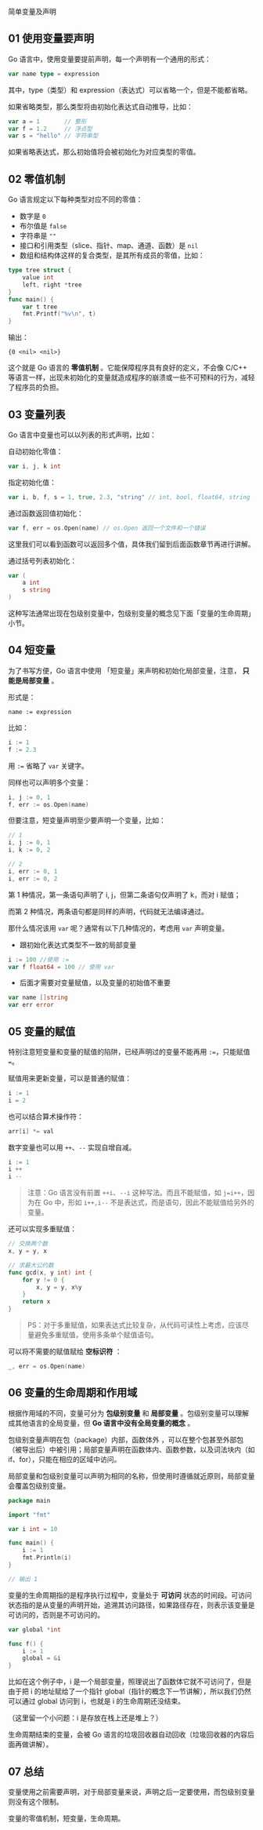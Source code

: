 简单变量及声明

## 01 使用变量要声明
Go 语言中，使用变量要提前声明，每一个声明有一个通用的形式：

```go
var name type = expression
```

其中，type（类型）和 expression（表达式）可以省略一个，但是不能都省略。

如果省略类型，那么类型将由初始化表达式自动推导，比如：

```go
var a = 1       // 整形
var f = 1.2     // 浮点型
var s = "hello" // 字符串型
```

如果省略表达式，那么初始值将会被初始化为对应类型的零值。


## 02 零值机制
Go 语言规定以下每种类型对应不同的零值：


- 数字是 `0`
- 布尔值是 `false`
- 字符串是 `""`
- 接口和引用类型（slice、指针、map、通道、函数）是 `nil`
- 数组和结构体这样的复合类型，是其所有成员的零值，比如：

```go
type tree struct {
    value int
    left, right *tree
}
func main() {
    var t tree
    fmt.Printf("%v\n", t)
}
```

输出：

```
{0 <nil> <nil>}
```

这个就是 Go 语言的 **零值机制** 。它能保障程序具有良好的定义，不会像 C/C++ 等语言一样，出现未初始化的变量就造成程序的崩溃或一些不可预料的行为，减轻了程序员的负担。

## 03 变量列表
Go 语言中变量也可以以列表的形式声明，比如：

自动初始化零值：

```go
var i, j, k int
```

指定初始化值：

```go
var i, b, f, s = 1, true, 2.3, "string" // int, bool, float64, string
```

通过函数返回值初始化：

```go
var f, err = os.Open(name) // os.Open 返回一个文件和一个错误
```

这里我们可以看到函数可以返回多个值，具体我们留到后面函数章节再进行讲解。

通过括号列表初始化：

```go
var (
    a int
    s string
)
```

这种写法通常出现在包级别变量中，包级别变量的概念见下面「变量的生命周期」小节。

## 04 短变量

为了书写方便，Go 语言中使用 「短变量」来声明和初始化局部变量，注意， **只能是局部变量** 。

形式是：

```
name := expression
```

比如：

```go
i := 1
f := 2.3
```

用 `:=` 省略了 `var` 关键字。

同样也可以声明多个变量：

```go
i, j := 0, 1
f, err := os.Open(name)
```

但要注意，短变量声明至少要声明一个变量，比如：

```go
// 1
i, j := 0, 1
i, k := 0, 2

// 2
i, err := 0, 1
i, err := 0, 2
```

第 1 种情况，第一条语句声明了 i, j，但第二条语句仅声明了 k，而对 i 赋值；

而第 2 种情况，两条语句都是同样的声明，代码就无法编译通过。

那什么情况该用 `var` 呢？通常有以下几种情况的，考虑用 `var` 声明变量。

- 跟初始化表达式类型不一致的局部变量

```go
i := 100 //使用 :=
var f float64 = 100 // 使用 var
```

- 后面才需要对变量赋值，以及变量的初始值不重要

```go
var name []string
var err error
```



## 05 变量的赋值

特别注意短变量和变量的赋值的陷阱，已经声明过的变量不能再用 `:=`，只能赋值 `=`。

赋值用来更新变量，可以是普通的赋值：

```go
i := 1
i = 2
```

也可以结合算术操作符：

```go
arr[i] *= val
```

数字变量也可以用 `++`、`--` 实现自增自减。

```go
i := 1
i ++
i --
```

>  注意：Go 语言没有前置 `++i`、`--i` 这种写法。而且不能赋值，如 `j=i++`，因为在 Go 中，形如 `i++,i--` 不是表达式，而是语句，因此不能赋值给另外的变量。

还可以实现多重赋值：

```go
// 交换两个数
x, y = y, x

// 求最大公约数
func gcd(x, y int) int {
    for y != 0 {
        x, y = y, x%y
    }
    return x
} 
```

> PS：对于多重赋值，如果表达式比较复杂，从代码可读性上考虑，应该尽量避免多重赋值，使用多条单个赋值语句。

可以将不需要的赋值赋给 **空标识符** ：

```go
_, err = os.Open(name)
```

## 06 变量的生命周期和作用域

根据作用域的不同，变量可分为 **包级别变量** 和 **局部变量** 。包级别变量可以理解成其他语言的全局变量，但 **Go 语言中没有全局变量的概念** 。

包级别变量声明在包（package）内部，函数体外 ，可以在整个包甚至外部包（被导出后）中被引用；局部变量声明在函数体内、函数参数，以及词法块内（如 if、for），只能在相应的区域中访问。

局部变量和包级别变量可以声明为相同的名称，但使用时遵循就近原则，局部变量会覆盖包级别变量。

```go
package main

import "fmt"

var i int = 10

func main() {
    i := 1
    fmt.Println(i)
}

// 输出 1
```

变量的生命周期指的是程序执行过程中，变量处于 **可访问** 状态的时间段。可访问状态指的是从变量的声明开始，追溯其访问路径，如果路径存在，则表示该变量是可访问的，否则是不可访问的。

```go
var global *int

func f() {
    i := 1
    global = &i
}
```

比如在这个例子中，i 是一个局部变量，照理说出了函数体它就不可访问了，但是由于把 i 的地址赋给了一个指针 global（指针的概念下一节讲解），所以我们仍然可以通过 global 访问到 i，也就是 i 的生命周期还没结束。

（这里留一个小问题：i 是存放在栈上还是堆上？）

生命周期结束的变量，会被 Go 语言的垃圾回收器自动回收（垃圾回收器的内容后面再做讲解）。


## 07 总结

变量使用之前需要声明，对于局部变量来说，声明之后一定要使用，而包级别变量则没有这个限制。

变量的零值机制，短变量，生命周期。